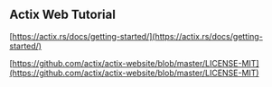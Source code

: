 ## Actix Web Tutorial

[https://actix.rs/docs/getting-started/](https://actix.rs/docs/getting-started/)

[https://github.com/actix/actix-website/blob/master/LICENSE-MIT](https://github.com/actix/actix-website/blob/master/LICENSE-MIT)
